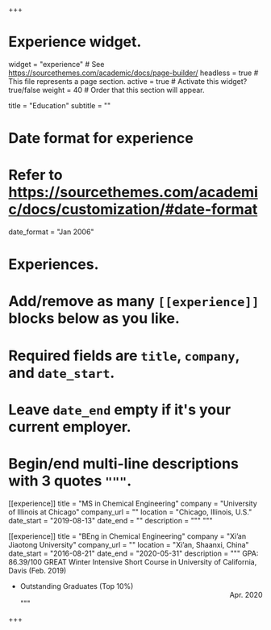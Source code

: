 +++
# Experience widget.
widget = "experience"  # See https://sourcethemes.com/academic/docs/page-builder/
headless = true  # This file represents a page section.
active = true  # Activate this widget? true/false
weight = 40  # Order that this section will appear.

title = "Education"
subtitle = ""

# Date format for experience
#   Refer to https://sourcethemes.com/academic/docs/customization/#date-format
date_format = "Jan 2006"

# Experiences.
#   Add/remove as many `[[experience]]` blocks below as you like.
#   Required fields are `title`, `company`, and `date_start`.
#   Leave `date_end` empty if it's your current employer.
#   Begin/end multi-line descriptions with 3 quotes `"""`.
[[experience]]
  title = "MS in Chemical Engineering"
  company = "University of Illinois at Chicago"
  company_url = ""
  location = "Chicago, Illinois, U.S."
  date_start = "2019-08-13"
  date_end = ""
  description = """
  """

[[experience]]
  title = "BEng in Chemical Engineering"
  company = "Xi’an Jiaotong University"
  company_url = ""
  location = "Xi’an, Shaanxi, China"
  date_start = "2016-08-21"
  date_end = "2020-05-31"
  description = """
  GPA: 86.39/100
  GREAT Winter Intensive Short Course in University of California, Davis (Feb. 2019)
  * Outstanding Graduates (Top 10%) <div style="text-align: right">Apr. 2020</div>
  """

+++
